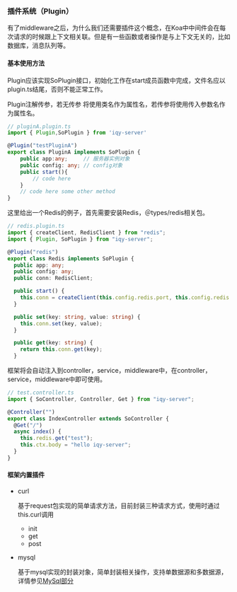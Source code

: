 ### 插件系统（Plugin）

有了middleware之后，为什么我们还需要插件这个概念，在Koa中中间件会在每次请求的时候跟上下文相关联。但是有一些函数或者操作是与上下文无关的，比如数据库，消息队列等。

#### 基本使用方法

Plugin应该实现SoPlugin接口，初始化工作在start成员函数中完成，文件名应以plugin.ts结尾，否则不能正常工作。

Plugin注解传参，若无传参 将使用类名作为属性名，若传参将使用传入参数名作为属性名。

```typescript
// pluginA.plugin.ts
import { Plugin,SoPlugin } from 'iqy-server'

@Plugin("testPluginA")
export class PluginA implements SoPlugin {
    public app:any; 	// 服务器实例对象
    public config: any;	// config对象
    public start(){
        // code here
    }
    // code here some other method
}
```

这里给出一个Redis的例子，首先需要安装Redis，＠types/redis相关包。

```typescript
// redis.plugin.ts
import { createClient, RedisClient } from "redis";
import { Plugin, SoPlugin } from "iqy-server";

@Plugin("redis")
export class Redis implements SoPlugin {
  public app: any;
  public config: any;
  public conn: RedisClient;

  public start() {
    this.conn = createClient(this.config.redis.port, this.config.redis.host);
  }

  public set(key: string, value: string) {
    this.conn.set(key, value);
  }

  public get(key: string) {
    return this.conn.get(key);
  }
```

框架将会自动注入到controller，service，middleware中，在controller，service，middleware中即可使用。

```typescript
// test.controller.ts
import { SoController, Controller, Get } from "iqy-server";

@Controller("")
export class IndexController extends SoController {
  @Get("/")
  async index() {
    this.redis.get("test");
    this.ctx.body = "hello iqy-server";
  }
}

```

####  框架内置插件

- curl

  基于request包实现的简单请求方法，目前封装三种请求方式，使用时通过this.curl调用

  - init
  - get
  - post

- mysql

  基于mysql实现的封装对象，简单封装相关操作，支持单数据源和多数据源，详情参见[MySql部分](/high/mysql)

